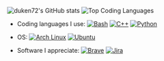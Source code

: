 ![duken72's GitHub stats](https://github-readme-stats.vercel.app/api?username=duken72&hide=stars,contribs&theme=dracula)
![Top Coding Languages](https://github-readme-stats.vercel.app/api/top-langs/?username=duken72&layout=compact&theme=dracula)

- Coding languages I use:
  [![Bash](https://img.shields.io/badge/Bash-4EAA25?logo=gnubash&logoColor=fff)](#)
  [![C++](https://img.shields.io/badge/C++-%2300599C.svg?logo=c%2B%2B&logoColor=white)](#)
  [![Python](https://img.shields.io/badge/Python-3776AB?logo=python&logoColor=fff)](#)

- OS:
  [![Arch Linux](https://img.shields.io/badge/Arch%20Linux-1793D1?logo=arch-linux&logoColor=fff)](#)
  [![Ubuntu](https://img.shields.io/badge/Ubuntu-E95420?logo=ubuntu&logoColor=white)](#)

- Software I appreciate:
  [![Brave](https://img.shields.io/badge/Brave-FB542B?logo=Brave&logoColor=white)](#)
  [![Jira](https://img.shields.io/badge/Jira-0052CC?logo=jira&logoColor=fff)](#)
